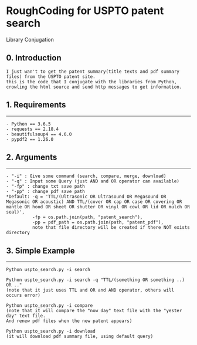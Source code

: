RoughCoding for USPTO patent search
===================================
Library Conjugation

## 0. Introduction   
    I just wan't to get the patent summary(title texts and pdf summary files) from the USPTO patent site.   
    this is the code that I conjugate with the libraries from Python, crowling the html source and send http messages to get information.

## 1. Requirements  
---------------
    - Python == 3.6.5   
    - requests == 2.18.4   
    - beautifulsoup4 == 4.6.0   
    - pypdf2 == 1.26.0

## 2. Arguments   
------------
    - "-i" : Give some command (search, compare, merge, download)   
    - "-q" : Input some Query (just AND and OR operator can available)   
    - "-fp" : change txt save path   
    - "-pp" : change pdf save path   
    *Default: -q = 'TTL/(Ultrasonic OR Ultrasound OR Megasound OR Megasonic OR acoustic) AND TTL/(cover OR cap OR case OR covering OR mantle OR hood OR sheet OR shutter OR vinyl OR cowl OR lid OR mulch OR seal)',    
              -fp = os.path.join(path, "patent_search"),    
              -pp = pdf_path = os.path.join(path, "patent_pdf"),    
              note that file directory will be created if there NOT exists directory

## 3. Simple Example   
-----------------
    Python uspto_search.py -i search
    
    Python uspto_search.py -i search -q "TTL/(something OR something ..) OR .."
    (note that it just uses TTL and OR and AND operator, others will occurs error)
    
    Python uspto_search.py -i compare
    (note that it will compare the "now day" text file with the "yester day" text file.   
    And renew pdf files when the new patent appears)
    
    Python uspto_search.py -i download
    (it will download pdf summary file, using default query)

